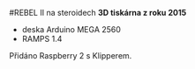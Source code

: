#REBEL II na steroidech
**3D tiskárna z roku 2015**

- deska Arduino MEGA 2560
- RAMPS 1.4

Přidáno Raspberry 2 s Klipperem.
